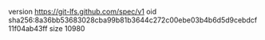 version https://git-lfs.github.com/spec/v1
oid sha256:8a36bb53683028cba99b81b3644c272c00ebe03b4b6d5d9cebdcf11f04ab43ff
size 10980
